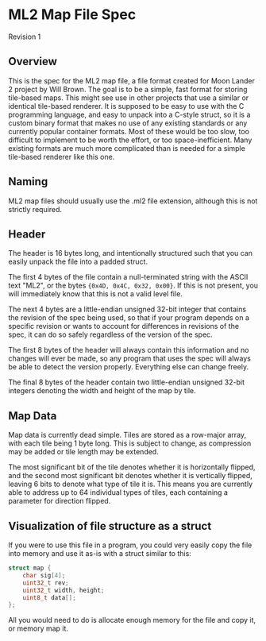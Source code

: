 # ML2 Map File Spec

Revision 1

## Overview

This is the spec for the ML2 map file, a file format created for Moon Lander 2 project by Will Brown. The goal is to be a simple, fast format for storing tile-based maps. This might see use in other projects that use a similar or identical tile-based renderer. It is supposed to be easy to use with the C programming language, and easy to unpack into a C-style struct, so it is a custom binary format that makes no use of any existing standards or any currently popular container formats. Most of these would be too slow, too difficult to implement to be worth the effort, or too space-inefficient. Many existing formats are much more complicated than is needed for a simple tile-based renderer like this one.

## Naming

ML2 map files should usually use the .ml2 file extension, although this is not strictly required.

## Header

The header is 16 bytes long, and intentionally structured such that you can easily unpack the file into a padded struct.

The first 4 bytes of the file contain a null-terminated string with the ASCII text "ML2", or the bytes `{0x4D, 0x4C, 0x32, 0x00}`. If this is not present, you will immediately know that this is not a valid level file.

The next 4 bytes are a little-endian unsigned 32-bit integer that contains the revision of the spec being used, so that if your program depends on a specific revision or wants to account for differences in revisions of the spec, it can do so safely regardless of the version of the spec.

The first 8 bytes of the header will always contain this information and no changes will ever be made, so any program that uses the spec will always be able to detect the version properly. Everything else can change freely.

The final 8 bytes of the header contain two little-endian unsigned 32-bit integers denoting the width and height of the map by tile.

## Map Data

Map data is currently dead simple. Tiles are stored as a row-major array, with each tile being 1 byte long. This is subject to change, as compression may be added or tile length may be extended.

The most significant bit of the tile denotes whether it is horizontally flipped, and the second most significant bit denotes whether it is vertically flipped, leaving 6 bits to denote what type of tile it is.
This means you are currently able to address up to 64 individual types of tiles, each containing a parameter for direction flipped.

## Visualization of file structure as a struct

If you were to use this file in a program, you could very easily copy the file into memory and use it as-is with a struct similar to this:

```c
struct map {
	char sig[4];
	uint32_t rev;
	uint32_t width, height;
	uint8_t data[];
};
```

All you would need to do is allocate enough memory for the file and copy it, or memory map it.